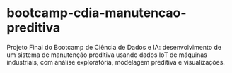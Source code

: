 # bootcamp-cdia-manutencao-preditiva
Projeto Final do Bootcamp de Ciência de Dados e IA: desenvolvimento de um sistema de manutenção preditiva usando dados IoT de máquinas industriais, com análise exploratória, modelagem preditiva e visualizações.
